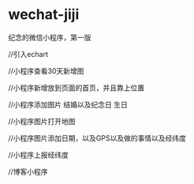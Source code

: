 <!--
 * @Author: your name
 * @Date: 2021-09-13 18:53:38
 * @LastEditTime: 2022-11-03 15:04:31
 * @LastEditors: subin 18565641627@163.com
 * @Description: In User Settings Edit
 * @FilePath: /wexin-memorial-day-by-jiji/README.md
-->
# wechat-jiji

纪念的微信小程序，第一版



//引入echart

//小程序查看30天新增图

//小程序新增放到页面的首页，并且靠上位置

//小程序添加图片  结婚以及纪念日  生日

//小程序图片打开地图


//小程序图片添加日期，以及GPS以及做的事情以及经纬度

//小程序上报经纬度

//博客小程序
